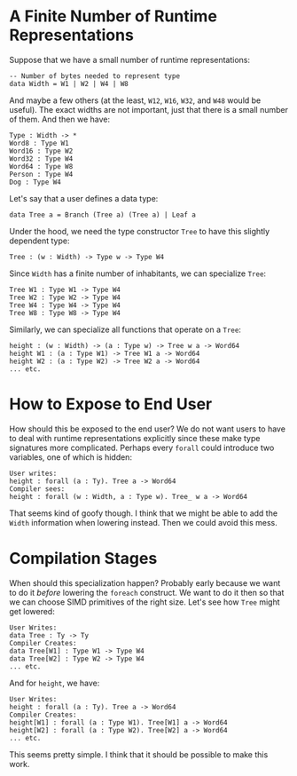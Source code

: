 # A Finite Number of Runtime Representations

Suppose that we have a small number of runtime representations:

    -- Number of bytes needed to represent type
    data Width = W1 | W2 | W4 | W8

And maybe a few others (at the least, `W12`, `W16`, `W32`, and `W48`
would be useful). The exact widths are not important, just that there
is a small number of them. And then we have:

    Type : Width -> *
    Word8 : Type W1
    Word16 : Type W2
    Word32 : Type W4
    Word64 : Type W8
    Person : Type W4
    Dog : Type W4

Let's say that a user defines a data type:

    data Tree a = Branch (Tree a) (Tree a) | Leaf a

Under the hood, we need the type constructor `Tree` to have this
slightly dependent type:

    Tree : (w : Width) -> Type w -> Type W4

Since `Width` has a finite number of inhabitants, we can specialize `Tree`:

    Tree W1 : Type W1 -> Type W4
    Tree W2 : Type W2 -> Type W4
    Tree W4 : Type W4 -> Type W4
    Tree W8 : Type W8 -> Type W4

Similarly, we can specialize all functions that operate on a `Tree`:

    height : (w : Width) -> (a : Type w) -> Tree w a -> Word64
    height W1 : (a : Type W1) -> Tree W1 a -> Word64
    height W2 : (a : Type W2) -> Tree W2 a -> Word64
    ... etc.

# How to Expose to End User

How should this be exposed to the end user? We do not want users to have
to deal with runtime representations explicitly since these make type
signatures more complicated. Perhaps every `forall` could introduce
two variables, one of which is hidden:

    User writes:
    height : forall (a : Ty). Tree a -> Word64
    Compiler sees:
    height : forall (w : Width, a : Type w). Tree_ w a -> Word64

That seems kind of goofy though. I think that we might be able to add
the `Width` information when lowering instead. Then we could avoid
this mess.

# Compilation Stages

When should this specialization happen? Probably early because we want
to do it *before* lowering the `foreach` construct. We want to do it
then so that we can choose SIMD primitives of the right size. Let's
see how `Tree` might get lowered:

    User Writes:
    data Tree : Ty -> Ty
    Compiler Creates:
    data Tree[W1] : Type W1 -> Type W4
    data Tree[W2] : Type W2 -> Type W4
    ... etc.

And for `height`, we have:

    User Writes:
    height : forall (a : Ty). Tree a -> Word64
    Compiler Creates:
    height[W1] : forall (a : Type W1). Tree[W1] a -> Word64
    height[W2] : forall (a : Type W2). Tree[W2] a -> Word64
    ... etc.

This seems pretty simple. I think that it should be possible to make this work.
